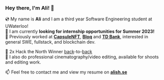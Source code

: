 ### Hey there, I'm Ali! 👋
💿 My name is **Ali** and I am a third year Software Engineering student at UWaterloo! <br />
🔭 I am currently **looking for internship opportunities for Summer 2023!** <br />
🌱 Previously worked at [**CapsuleNFT**](https://capsulenft.com), [**Bloq**](https://bloq.com) and [**TD Bank**](https://td.com), interested in general SWE, fullstack, and blockchain dev. <br />

🥇 2x Hack the North Winner [back](https://bit.ly/ctrlairspace-devpost)-to-[back](https://bit.ly/diva-devpost) <br />
🎥 I also do professional cinematography/video editing, available for shoots and editing work.

📫 Feel free to contact me and view my resume on [**alish.se**](https://alish.se)

<!--
**alish2001/alish2001** is a ✨ _special_ ✨ repository because its `README.md` (this file) appears on your GitHub profile.

Here are some ideas to get you started:

- 🔭 I’m currently working on ...
- 🌱 I’m currently learning ...
- 👯 I’m looking to collaborate on ...
- 🤔 I’m looking for help with ...
- 💬 Ask me about ...
- 📫 How to reach me: ...
- 😄 Pronouns: ...
- ⚡ Fun fact: ...
-->
